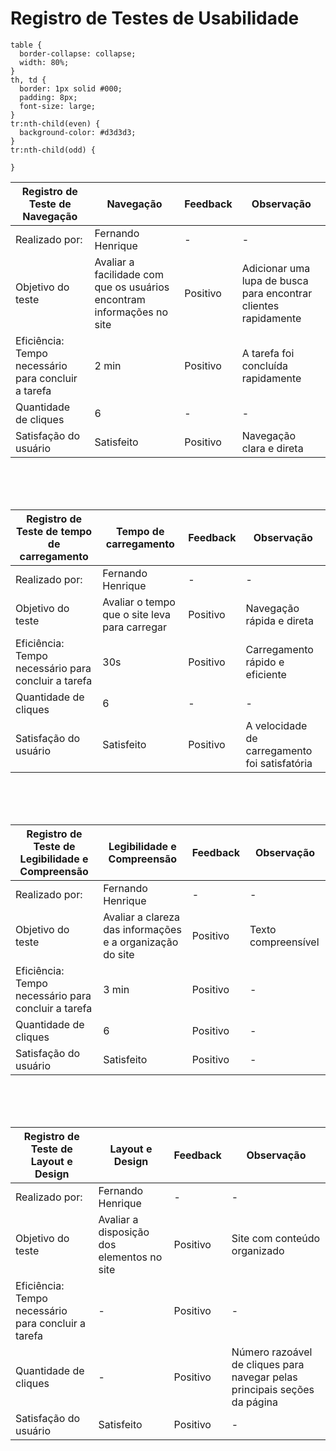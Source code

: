 # Registro de Testes de Usabilidade

    table {
      border-collapse: collapse;
      width: 80%;
    }
    th, td {
      border: 1px solid #000;
      padding: 8px;
      font-size: large;
    }
    tr:nth-child(even) {
      background-color: #d3d3d3;
    }
    tr:nth-child(odd) {

    }
  </style>
</head>
<body>

<table>
  <thead>
    <tr>
      <th>Registro de Teste de Navegação</th>
      <th>Navegação</th>
      <th>Feedback</th>
      <th>Observação</th>
    </tr>
  </thead>
  <tbody>
    <tr>
      <td>Realizado por:</td>
      <td>Fernando 
       Henrique</td>
      <td>-</td>
      <td>-</td>
    </tr>
    <tr>
      <td>Objetivo do teste</td>
      <td>Avaliar a facilidade com que os usuários encontram informações no site</td>
      <td>Positivo</td>
      <td>Adicionar uma lupa de busca para encontrar clientes rapidamente</td>
    </tr>
    <tr>
      <td>Eficiência: Tempo necessário para concluir a tarefa</td>
      <td>2 min</td>
      <td>Positivo</td>
      <td>A tarefa foi concluída rapidamente</td>
    </tr>
  </tr>
  <tr>
  <td>Quantidade de cliques</td>
  <td>6</td>
  <td>-</td>
  <td>-</td>
  </tr>
  <tr>
    <td>Satisfação do usuário</td>
    <td>Satisfeito</td>
    <td>Positivo</td>
    <td>Navegação clara e direta</td>
  </tr>
  
  </tbody>
</table>
<br>
<br>
<br>
<table>
  <thead>
    <tr>
      <th>Registro de Teste de tempo de carregamento </th>
      <th>Tempo de carregamento</th>
      <th>Feedback</th>
      <th>Observação</th>
    </tr>
  </thead>
  <tbody>
    <tr>
      <td>Realizado por:</td>
      <td>Fernando Henrique</td>
      <td>-</td>
      <td>-</td>
    </tr>
    <tr>
      <td>Objetivo do teste</td>
      <td>Avaliar o tempo que o site leva para carregar </td>
      <td>Positivo</td>
      <td>Navegação rápida e direta</td>
    </tr>
    <tr>
      <td>Eficiência: Tempo necessário para concluir a tarefa</td>
      <td>30s</td>
      <td>Positivo</td>
      <td>Carregamento rápido e eficiente</td>
    </tr>
  </tr>
  <tr>
  <td>Quantidade de cliques</td>
  <td>6</td>
  <td>-</td>
  <td>-</td>
  </tr>
  <tr>
    <td>Satisfação do usuário</td>
    <td>Satisfeito</td>
    <td>Positivo</td>
    <td>A velocidade de carregamento foi satisfatória</td>
  </tr>
  
  </tbody>
</table>
<br>
<br>
<br>
<table>
  <thead>
    <tr>
      <th>Registro de Teste de Legibilidade e Compreensão </th>
      <th>Legibilidade e Compreensão</th>
      <th>Feedback</th>
      <th>Observação</th>
    </tr>
  </thead>
  <tbody>
    <tr>
      <td>Realizado por:</td>
      <td>Fernando Henrique</td>
      <td>-</td>
      <td>-</td>
    </tr>
    <tr>
      <td>Objetivo do teste</td>
      <td>Avaliar a clareza das informações e a organização do site</td>
      <td>Positivo</td>
      <td>Texto compreensível</td>
    </tr>
    <tr>
      <td>Eficiência: Tempo necessário para concluir a tarefa</td>
      <td>3 min</td>
      <td>Positivo</td>
      <td>-</td>
    </tr>

  </tr>
  <tr>
  <td>Quantidade de cliques</td>
  <td>6</td>
  <td>Positivo</td>
  <td>-</td>
  </tr>
  <tr>
    <td>Satisfação do usuário</td>
    <td>Satisfeito</td>
    <td>Positivo</td>
    <td>-</td>
  </tr>
 
  </tbody>
</table>
<br>
<br>
<br>
<table>
  <thead>
    <tr>
      <th>Registro de Teste de Layout e Design </th>
      <th>Layout e Design</th>
      <th>Feedback</th>
      <th>Observação</th>
    </tr>
  </thead>
  <tbody>
    <tr>
      <td>Realizado por:</td>
      <td>Fernando Henrique</td>
      <td>-</td>
      <td>-</td>
    </tr>
    <tr>
      <td>Objetivo do teste</td>
      <td>Avaliar a disposição dos elementos no site</td>
      <td>Positivo</td>
      <td>Site com conteúdo organizado</td>
    </tr>
    <tr>
      <td>Eficiência: Tempo necessário para concluir a tarefa</td>
      <td>-</td>
      <td>Positivo</td>
      <td>-</td>
    </tr>
  <tr>
  <td>Quantidade de cliques</td>
  <td>-</td>
  <td>Positivo</td>
  <td>Número razoável de cliques para navegar pelas principais seções da página</td>
  </tr>
  <tr>
    <td>Satisfação do usuário</td>
    <td>Satisfeito</td>
    <td>Positivo</td>
    <td>-</td>
  </tr>
  
  </tbody>
</table>
</body>
</html>
